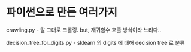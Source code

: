 # 파이썬으로 만든 여러가지 
crawling.py - 말 그대로 크롤링. but, 재귀함수 호출 방식이라 느리다..

decision_tree_for_digits.py - sklearn 의 digits 에 대해 decision tree 로 분류
